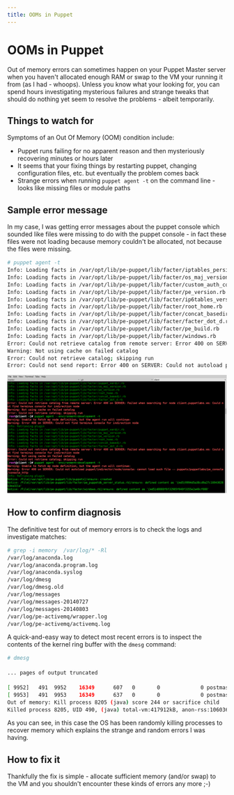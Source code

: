 ```yaml
---
title: OOMs in Puppet
---
```

# OOMs in Puppet
Out of memory errors can sometimes happen on your Puppet Master server when you haven't allocated enough RAM or swap to the VM your running it from (as I had - whoops). Unless you know what your looking for, you can spend hours investigating mysterious failures and strange tweaks that should do nothing yet seem to resolve the problems - albeit temporarily.

## Things to watch for

Symptoms of an Out Of Memory (OOM) condition include:
* Puppet runs failing for no apparent reason and then mysteriously recovering minutes or hours later
* It seems that your fixing things by restarting puppet, changing configuration files, etc. but eventually the problem comes back
* Strange errors when running `puppet agent -t` on the command line - looks like missing files or module paths

## Sample error message
In my case, I was getting error messages about the puppet console which sounded like files were missing to do with the puppet console - in fact these files were not loading because memory couldn't be allocated, not because the files were missing.

```bash
# puppet agent -t
Info: Loading facts in /var/opt/lib/pe-puppet/lib/facter/iptables_persistent_version.rb
Info: Loading facts in /var/opt/lib/pe-puppet/lib/facter/os_maj_version.rb
Info: Loading facts in /var/opt/lib/pe-puppet/lib/facter/custom_auth_conf.rb
Info: Loading facts in /var/opt/lib/pe-puppet/lib/facter/pe_version.rb
Info: Loading facts in /var/opt/lib/pe-puppet/lib/facter/ip6tables_version.rb
Info: Loading facts in /var/opt/lib/pe-puppet/lib/facter/root_home.rb
Info: Loading facts in /var/opt/lib/pe-puppet/lib/facter/concat_basedir.rb
Info: Loading facts in /var/opt/lib/pe-puppet/lib/facter/facter_dot_d.rb
Info: Loading facts in /var/opt/lib/pe-puppet/lib/facter/pe_build.rb
Info: Loading facts in /var/opt/lib/pe-puppet/lib/facter/windows.rb
Error: Could not retrieve catalog from remote server: Error 400 on SERVER: Failed when searching for node client.puppetlabs.vm: Could not autoload puppet/indirector/node/console: cannot load such file -- puppetx/puppetlabs/pe_console/console_http
Warning: Not using cache on failed catalog
Error: Could not retrieve catalog; skipping run
Error: Could not send report: Error 400 on SERVER: Could not autoload puppet/reports/console: cannot load such file -- puppetx/puppetlabs/pe_console/console_http
```
![screenshot](puppet_oom_errors.png)

## How to confirm diagnosis
The definitive test for out of memory errors is to check the logs and investigate matches:
```bash
# grep -i memory  /var/log/* -Rl
/var/log/anaconda.log
/var/log/anaconda.program.log
/var/log/anaconda.syslog
/var/log/dmesg
/var/log/dmesg.old
/var/log/messages
/var/log/messages-20140727
/var/log/messages-20140803
/var/log/pe-activemq/wrapper.log
/var/log/pe-activemq/activemq.log
```

A quick-and-easy way to detect most recent errors is to inspect the contents of the kernel ring buffer with the `dmesg` command:

```bash
# dmesg

... pages of output truncated

[ 9952]   491  9952    16349      607   0       0             0 postmaster
[ 9953]   491  9953    16349      637   0       0             0 postmaster
Out of memory: Kill process 8205 (java) score 244 or sacrifice child
Killed process 8205, UID 490, (java) total-vm:417912kB, anon-rss:106036kB, file-rss:80kB
```
As you can see, in this case the OS has been randomly killing processes to recover memory which explains the strange and random errors I was having.

## How to fix it

Thankfully the fix is simple - allocate sufficient memory (and/or swap) to the VM and you shouldn't encounter these kinds of errors any more ;-)
